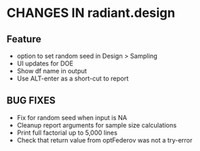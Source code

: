 # CHANGES IN radiant.design

## Feature
- option to set random seed in Design > Sampling
- UI updates for DOE
- Show df name in output
- Use ALT-enter as a short-cut to report

## BUG FIXES
- Fix for random seed when input is NA
- Cleanup report arguments for sample size calculations
- Print full factorial up to 5,000 lines
- Check that return value from optFederov was not a try-error

